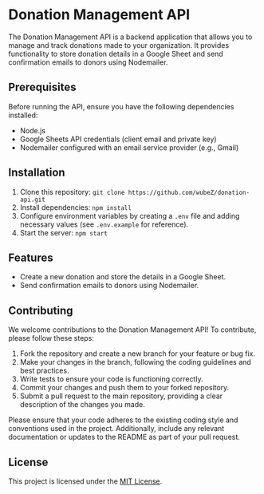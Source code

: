 # Donation Management API

The Donation Management API is a backend application that allows you to manage and track donations made to your organization. It provides functionality to store donation details in a Google Sheet and send confirmation emails to donors using Nodemailer.

## Prerequisites

Before running the API, ensure you have the following dependencies installed:

- Node.js
- Google Sheets API credentials (client email and private key)
- Nodemailer configured with an email service provider (e.g., Gmail)

## Installation

1. Clone this repository: `git clone https://github.com/wubeZ/donation-api.git`
2. Install dependencies: `npm install`
3. Configure environment variables by creating a `.env` file and adding necessary values (see `.env.example` for reference).
4. Start the server: `npm start`

## Features

- Create a new donation and store the details in a Google Sheet.
- Send confirmation emails to donors using Nodemailer.

## Contributing

We welcome contributions to the Donation Management API! To contribute, please follow these steps:

1. Fork the repository and create a new branch for your feature or bug fix.
2. Make your changes in the branch, following the coding guidelines and best practices.
3. Write tests to ensure your code is functioning correctly.
4. Commit your changes and push them to your forked repository.
5. Submit a pull request to the main repository, providing a clear description of the changes you made.

Please ensure that your code adheres to the existing coding style and conventions used in the project. Additionally, include any relevant documentation or updates to the README as part of your pull request.

## License

This project is licensed under the [MIT License](LICENSE).


